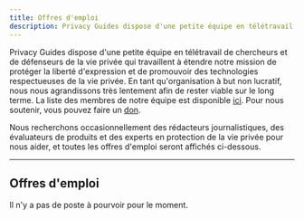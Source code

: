```yaml
---
title: Offres d'emploi
description: Privacy Guides dispose d'une petite équipe en télétravail de chercheurs et de défenseurs de la vie privée. Toutes les offres d'emploi que nous pourrions avoir dans le futur seront postées ici.
---
```


Privacy Guides dispose d'une petite équipe en télétravail de chercheurs et de défenseurs de la vie privée qui travaillent à étendre notre mission de protéger la liberté d'expression et de promouvoir des technologies respectueuses de la vie privée. En tant qu'organisation à but non lucratif, nous nous agrandissons très lentement afin de rester viable sur le long terme. La liste des membres de notre équipe est disponible [ici](https://discuss.privacyguides.net/u?group=team&order=solutions&period=all). Pour nous soutenir, vous pouvez faire un [don](https://donate.magicgrants.org/privacyguides).

Nous recherchons occasionnellement des rédacteurs journalistiques, des évaluateurs de produits et des experts en protection de la vie privée pour nous aider, et toutes les offres d'emploi seront affichés ci-dessous.

---

## Offres d'emploi

Il n'y a pas de poste à pourvoir pour le moment.
